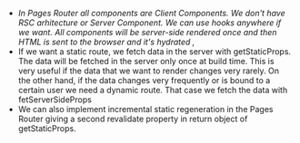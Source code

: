 - _In Pages Router all components are Client Components. We don't have RSC arhitecture or Server Component. We can use hooks anywhere if we want. All components will be server-side rendered once and then HTML is sent to the browser and it's hydrated ,_
- If we want a static route, we fetch data in the server with getStaticProps. The data will be fetched in the server only once at build time. This is very useful if the data that we want to render changes very rarely. On the other hand, if the data changes very frequently or is bound to a certain user we need a dynamic route. That case we fetch the data with fetServerSideProps
- We can also implement incremental static regeneration in the Pages Router giving a second revalidate property in return object of getStaticProps.
